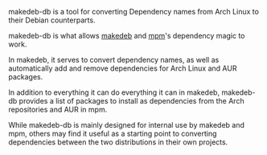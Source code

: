 makedeb-db is a tool for converting Dependency names from Arch Linux to their Debian counterparts.

makedeb-db is what allows [makedeb](/makedeb/intro.md) and [mpm](/mpm/intro.md)'s dependency magic to work.

In makedeb, it serves to convert dependency names, as well as automatically add and remove dependencies for Arch Linux and AUR packages.

In addition to everything it can do everything it can in makedeb, makedeb-db provides a list of packages to install as dependencies from the Arch repositories and AUR in mpm.

While makedeb-db is mainly designed for internal use by makedeb and mpm, others may find it useful as a starting point to converting dependencies between the two distributions in their own projects.
